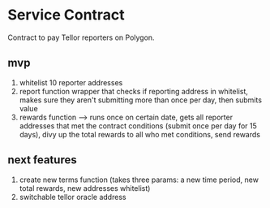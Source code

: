 # Service Contract

Contract to pay Tellor reporters on Polygon.

## mvp
1. whitelist 10 reporter addresses
2. report function wrapper that checks if reporting address in whitelist, makes sure they aren't submitting more than once per day, then submits value
3. rewards function --> runs once on certain date, gets all reporter addresses that met the contract conditions (submit once per day for 15 days), divy up the total rewards to all who met conditions, send rewards

## next features
1. create new terms function (takes three params: a new time period, new total rewards, new addresses whitelist)
2. switchable tellor oracle address